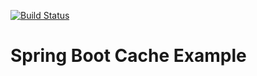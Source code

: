 [![Build Status](https://travis-ci.org/ExampleDriven/spring-boot-cache-example.svg?branch=master)](https://travis-ci.org/ExampleDriven/spring-boot-cache-example)

# Spring Boot Cache Example
